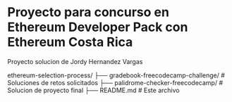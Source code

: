 # Proyecto para concurso en Ethereum Developer Pack con Ethereum Costa Rica

Proyecto solucion de Jordy Hernandez Vargas

ethereum-selection-process/
├── gradebook-freecodecamp-challenge/            # Soluciones de retos solicitados
├── palidrome-checker-freecodecamp/            # Solucion de proyecto final
├── README.md            # Este archivo
